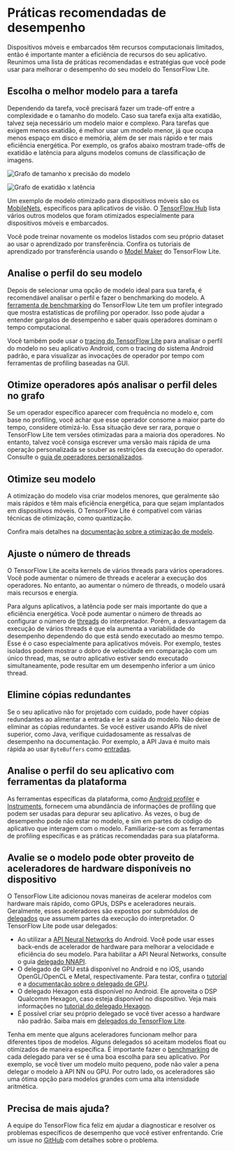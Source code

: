 # Práticas recomendadas de desempenho

Dispositivos móveis e embarcados têm recursos computacionais limitados, então é importante manter a eficiência de recursos do seu aplicativo. Reunimos uma lista de práticas recomendadas e estratégias que você pode usar para melhorar o desempenho do seu modelo do TensorFlow Lite.

## Escolha o melhor modelo para a tarefa

Dependendo da tarefa, você precisará fazer um trade-off entre a complexidade e o tamanho do modelo. Caso sua tarefa exija alta exatidão, talvez seja necessário um modelo maior e complexo. Para tarefas que exigem menos exatidão, é melhor usar um modelo menor, já que ocupa menos espaço em disco e memória, além de ser mais rápido e ter mais eficiência energética. Por exemplo, os grafos abaixo mostram trade-offs de exatidão e latência para alguns modelos comuns de classificação de imagens.

![Grafo de tamanho x precisão do modelo](../images/performance/model_size_vs_accuracy.png "Model Size vs Accuracy")

![Grafo de exatidão x latência](../images/performance/accuracy_vs_latency.png "Accuracy vs Latency")

Um exemplo de modelo otimizado para dispositivos móveis são os [MobileNets](https://arxiv.org/abs/1704.04861), específicos para aplicativos de visão. O [TensorFlow Hub](https://tfhub.dev/s?deployment-format=lite) lista vários outros modelos que foram otimizados especialmente para dispositivos móveis e embarcados.

Você pode treinar novamente os modelos listados com seu próprio dataset ao usar o aprendizado por transferência. Confira os tutoriais de aprendizado por transferência usando o [Model Maker](../models/modify/model_maker/) do TensorFlow Lite.

## Analise o perfil do seu modelo

Depois de selecionar uma opção de modelo ideal para sua tarefa, é recomendável analisar o perfil e fazer o benchmarking do modelo. A [ferramenta de benchmarking](https://github.com/tensorflow/tensorflow/tree/master/tensorflow/lite/tools/benchmark) do TensorFlow Lite tem um profiler integrado que mostra estatísticas de profiling por operador. Isso pode ajudar a entender gargalos de desempenho e saber quais operadores dominam o tempo computacional.

Você também pode usar o [tracing do TensorFlow Lite](measurement#trace_tensorflow_lite_internals_in_android) para analisar o perfil do modelo no seu aplicativo Android, com o tracing do sistema Android padrão, e para visualizar as invocações de operador por tempo com ferramentas de profiling baseadas na GUI.

## Otimize operadores após analisar o perfil deles no grafo

Se um operador específico aparecer com frequência no modelo e, com base no profiling, você achar que esse operador consome a maior parte do tempo, considere otimizá-lo. Essa situação deve ser rara, porque o TensorFlow Lite tem versões otimizadas para a maioria dos operadores. No entanto, talvez você consiga escrever uma versão mais rápida de uma operação personalizada se souber as restrições da execução do operador. Consulte o [guia de operadores personalizados](../guide/ops_custom).

## Otimize seu modelo

A otimização do modelo visa criar modelos menores, que geralmente são mais rápidos e têm mais eficiência energética, para que sejam implantados em dispositivos móveis. O TensorFlow Lite é compatível com várias técnicas de otimização, como quantização.

Confira mais detalhes na [documentação sobre a otimização de modelo](model_optimization).

## Ajuste o número de threads

O TensorFlow Lite aceita kernels de vários threads para vários operadores. Você pode aumentar o número de threads e acelerar a execução dos operadores. No entanto, ao aumentar o número de threads, o modelo usará mais recursos e energia.

Para alguns aplicativos, a latência pode ser mais importante do que a eficiência energética. Você pode aumentar o número de threads ao configurar o número de [threads](https://github.com/tensorflow/tensorflow/blob/master/tensorflow/lite/interpreter.h#L346) do interpretador. Porém, a desvantagem da execução de vários threads é que ela aumenta a variabilidade do desempenho dependendo do que está sendo executado ao mesmo tempo. Esse é o caso especialmente para aplicativos móveis. Por exemplo, testes isolados podem mostrar o dobro de velocidade em comparação com um único thread, mas, se outro aplicativo estiver sendo executado simultaneamente, pode resultar em um desempenho inferior a um único thread.

## Elimine cópias redundantes

Se o seu aplicativo não for projetado com cuidado, pode haver cópias redundantes ao alimentar a entrada e ler a saída do modelo. Não deixe de eliminar as cópias redundantes. Se você estiver usando APIs de nível superior, como Java, verifique cuidadosamente as ressalvas de desempenho na documentação. Por exemplo, a API Java é muito mais rápida ao usar `ByteBuffers` como [entradas](https://github.com/tensorflow/tensorflow/blob/master/tensorflow/lite/java/src/main/java/org/tensorflow/lite/Interpreter.java#L175).

## Analise o perfil do seu aplicativo com ferramentas da plataforma

As ferramentas específicas da plataforma, como [Android profiler](https://developer.android.com/studio/profile/android-profiler) e [Instruments](https://help.apple.com/instruments/mac/current/), fornecem uma abundância de informações de profiling que podem ser usadas para depurar seu aplicativo. Às vezes, o bug de desempenho pode não estar no modelo, e sim em partes do código do aplicativo que interagem com o modelo. Familiarize-se com as ferramentas de profiling específicas e as práticas recomendadas para sua plataforma.

## Avalie se o modelo pode obter proveito de aceleradores de hardware disponíveis no dispositivo

O TensorFlow Lite adicionou novas maneiras de acelerar modelos com hardware mais rápido, como GPUs, DSPs e aceleradores neurais. Geralmente, esses aceleradores são expostos por submódulos de [delegados](delegates) que assumem partes da execução do interpretador. O TensorFlow Lite pode usar delegados:

- Ao utilizar a [API Neural Networks](https://developer.android.com/ndk/guides/neuralnetworks/) do Android. Você pode usar esses back-ends de acelerador de hardware para melhorar a velocidade e eficiência do seu modelo. Para habilitar a API Neural Networks, consulte o guia [delegado NNAPI](https://www.tensorflow.org/lite/android/delegates/nnapi).
- O delegado de GPU está disponível no Android e no iOS, usando OpenGL/OpenCL e Metal, respectivamente. Para testar, confira o [tutorial](gpu) e a [documentação sobre o delegado de GPU](gpu_advanced).
- O delegado Hexagon está disponível no Android. Ele aproveita o DSP Qualcomm Hexagon, caso esteja disponível no dispositivo. Veja mais informações no [tutorial do delegado Hexagon](https://www.tensorflow.org/lite/android/delegates/hexagon).
- É possível criar seu próprio delegado se você tiver acesso a hardware não padrão. Saiba mais em [delegados do TensorFlow Lite](delegates).

Tenha em mente que alguns aceleradores funcionam melhor para diferentes tipos de modelos. Alguns delegados só aceitam modelos float ou otimizados de maneira específica. É importante fazer o [benchmarking](measurement) de cada delegado para ver se é uma boa escolha para seu aplicativo. Por exemplo, se você tiver um modelo muito pequeno, pode não valer a pena delegar o modelo à API NN ou GPU. Por outro lado, os aceleradores são uma ótima opção para modelos grandes com uma alta intensidade aritmética.

## Precisa de mais ajuda?

A equipe do TensorFlow fica feliz em ajudar a diagnosticar e resolver os problemas específicos de desempenho que você estiver enfrentando. Crie um issue no [GitHub](https://github.com/tensorflow/tensorflow/issues) com detalhes sobre o problema.
